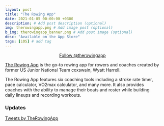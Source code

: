 ```yaml
---
layout: post
title: "The Rowing App"
date: 2021-01-05 00:00:00 +0300
description: # Add post description (optional)
img: therowingapp.png # Add image post (optional)
b_img: therowingapp_banner.png # Add post image (optional)
desc: "Available on the App Store"
tags: [iOS] # add tag
---
```


<center><a href="https://twitter.com/therowingapp?ref_src=twsrc%5Etfw" class="twitter-follow-button" data-size="large" data-show-count="false">Follow @therowingapp</a><script async src="https://platform.twitter.com/widgets.js" charset="utf-8"></script></center>

<a href="https://therowing.app">The Rowing App</a> is the go-to rowing app for rowers and coaches created by former US Junior National Team coxswain, Wyatt Harrell. 

The Rowing App features six coaching tools including a stroke rate timer, pace calculator, VO2max calculator, and many more. It also provides coaches with the ability to manage their boats and roster while building daily lineups and recording workouts.

### Updates

<a class="twitter-timeline" href="https://twitter.com/TheRowingApp?ref_src=twsrc%5Etfw">Tweets by TheRowingApp</a> <script async src="https://platform.twitter.com/widgets.js" charset="utf-8"></script>




